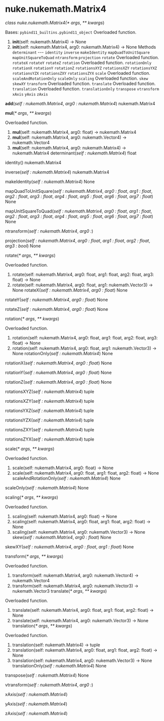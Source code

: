 # nuke.nukemath.Matrix4
_class _nuke.nukemath.Matrix4(_* args_, _** kwargs_)

Bases: `pybind11_builtins.pybind11_object`
Overloaded function.
  1. __init__(self: nukemath.Matrix4) -> None
  2. __init__(self: nukemath.Matrix4, arg0: nukemath.Matrix4) -> None
Methods
`determinant` ---
`identity`
`inverse`
`makeIdentity`
`mapQuadToUnitSquare`
`mapUnitSquareToQuad`
`ntransform`
`projection`
`rotate`  Overloaded function.
`rotateX`
`rotateY`
`rotateZ`
`rotation`  Overloaded function.
`rotationOnly`
`rotationX`
`rotationY`
`rotationZ`
`rotationsXYZ`
`rotationsXZY`
`rotationsYXZ`
`rotationsYZX`
`rotationsZXY`
`rotationsZYX`
`scale`  Overloaded function.
`scaleAndRotationOnly`
`scaleOnly`
`scaling`  Overloaded function.
`skew`
`skewXY`
`transform`  Overloaded function.
`translate`  Overloaded function.
`translation`  Overloaded function.
`translationOnly`
`transpose`
`vtransform`
`xAxis`
`yAxis`
`zAxis`

__add__(_self : nukemath.Matrix4_, _arg0 : nukemath.Matrix4_)  nukemath.Matrix4

__mul__(_* args_, _** kwargs_)

Overloaded function.
  1. __mul__(self: nukemath.Matrix4, arg0: float) -> nukemath.Matrix4
  2. __mul__(self: nukemath.Matrix4, arg0: nukemath.Vector4) -> nukemath.Vector4
  3. __mul__(self: nukemath.Matrix4, arg0: nukemath.Matrix4) -> nukemath.Matrix4
determinant(_self : nukemath.Matrix4_)  float

identity()  nukemath.Matrix4

inverse(_self : nukemath.Matrix4_)  nukemath.Matrix4

makeIdentity(_self : nukemath.Matrix4_)  None

mapQuadToUnitSquare(_self : nukemath.Matrix4_, _arg0 : float_, _arg1 : float_, _arg2 : float_, _arg3 : float_, _arg4 : float_, _arg5 : float_, _arg6 : float_, _arg7 : float_)  None

mapUnitSquareToQuad(_self : nukemath.Matrix4_, _arg0 : float_, _arg1 : float_, _arg2 : float_, _arg3 : float_, _arg4 : float_, _arg5 : float_, _arg6 : float_, _arg7 : float_)  None

ntransform(_self : nukemath.Matrix4_, _arg0 :_)

projection(_self : nukemath.Matrix4_, _arg0 : float_, _arg1 : float_, _arg2 : float_, _arg3 : bool_)  None

rotate(_* args_, _** kwargs_)

Overloaded function.
  1. rotate(self: nukemath.Matrix4, arg0: float, arg1: float, arg2: float, arg3: float) -> None
  2. rotate(self: nukemath.Matrix4, arg0: float, arg1: nukemath.Vector3) -> None
rotateX(_self : nukemath.Matrix4_, _arg0 : float_)  None

rotateY(_self : nukemath.Matrix4_, _arg0 : float_)  None

rotateZ(_self : nukemath.Matrix4_, _arg0 : float_)  None

rotation(_* args_, _** kwargs_)

Overloaded function.
  1. rotation(self: nukemath.Matrix4, arg0: float, arg1: float, arg2: float, arg3: float) -> None
  2. rotation(self: nukemath.Matrix4, arg0: float, arg1: nukemath.Vector3) -> None
rotationOnly(_self : nukemath.Matrix4_)  None

rotationX(_self : nukemath.Matrix4_, _arg0 : float_)  None

rotationY(_self : nukemath.Matrix4_, _arg0 : float_)  None

rotationZ(_self : nukemath.Matrix4_, _arg0 : float_)  None

rotationsXYZ(_self : nukemath.Matrix4_)  tuple

rotationsXZY(_self : nukemath.Matrix4_)  tuple

rotationsYXZ(_self : nukemath.Matrix4_)  tuple

rotationsYZX(_self : nukemath.Matrix4_)  tuple

rotationsZXY(_self : nukemath.Matrix4_)  tuple

rotationsZYX(_self : nukemath.Matrix4_)  tuple

scale(_* args_, _** kwargs_)

Overloaded function.
  1. scale(self: nukemath.Matrix4, arg0: float) -> None
  2. scale(self: nukemath.Matrix4, arg0: float, arg1: float, arg2: float) -> None
scaleAndRotationOnly(_self : nukemath.Matrix4_)  None

scaleOnly(_self : nukemath.Matrix4_)  None

scaling(_* args_, _** kwargs_)

Overloaded function.
  1. scaling(self: nukemath.Matrix4, arg0: float) -> None
  2. scaling(self: nukemath.Matrix4, arg0: float, arg1: float, arg2: float) -> None
  3. scaling(self: nukemath.Matrix4, arg0: nukemath.Vector3) -> None
skew(_self : nukemath.Matrix4_, _arg0 : float_)  None

skewXY(_self : nukemath.Matrix4_, _arg0 : float_, _arg1 : float_)  None

transform(_* args_, _** kwargs_)

Overloaded function.
  1. transform(self: nukemath.Matrix4, arg0: nukemath.Vector4) -> nukemath.Vector4
  2. transform(self: nukemath.Matrix4, arg0: nukemath.Vector3) -> nukemath.Vector3
translate(_* args_, _** kwargs_)

Overloaded function.
  1. translate(self: nukemath.Matrix4, arg0: float, arg1: float, arg2: float) -> None
  2. translate(self: nukemath.Matrix4, arg0: nukemath.Vector3) -> None
translation(_* args_, _** kwargs_)

Overloaded function.
  1. translation(self: nukemath.Matrix4) -> tuple
  2. translation(self: nukemath.Matrix4, arg0: float, arg1: float, arg2: float) -> None
  3. translation(self: nukemath.Matrix4, arg0: nukemath.Vector3) -> None
translationOnly(_self : nukemath.Matrix4_)  None

transpose(_self : nukemath.Matrix4_)  None

vtransform(_self : nukemath.Matrix4_, _arg0 :_)

xAxis(_self : nukemath.Matrix4_)

yAxis(_self : nukemath.Matrix4_)

zAxis(_self : nukemath.Matrix4_)